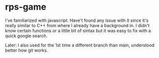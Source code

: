 # rps-game

I've familiarized with javascript. Have't found any issue with it since it's really similar to C++ from where I already have a background in.
I didn't know certain functions or a little bit of sintax but it was easy to fix with a quick google search.

Later: 
I also used for the 1st time a different branch than main, understood better how git works.